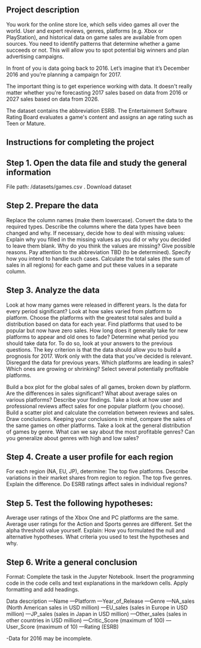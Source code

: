 ## Project description
You work for the online store Ice, which sells video games all over the world. User and expert reviews, genres, platforms (e.g. Xbox or PlayStation), and historical data on game sales are available from open sources. You need to identify patterns that determine whether a game succeeds or not. This will allow you to spot potential big winners and plan advertising campaigns.

In front of you is data going back to 2016. Let’s imagine that it’s December 2016 and you’re planning a campaign for 2017.

The important thing is to get experience working with data. It doesn't really matter whether you're forecasting 2017 sales based on data from 2016 or 2027 sales based on data from 2026.

The dataset contains the abbreviation ESRB. The Entertainment Software Rating Board evaluates a game's content and assigns an age rating such as Teen or Mature.

## Instructions for completing the project

## Step 1. Open the data file and study the general information
File path:
/datasets/games.csv . Download dataset

## Step 2. Prepare the data

Replace the column names (make them lowercase).
Convert the data to the required types.
Describe the columns where the data types have been changed and why.
If necessary, decide how to deal with missing values:
Explain why you filled in the missing values as you did or why you decided to leave them blank.
Why do you think the values are missing? Give possible reasons.
Pay attention to the abbreviation TBD (to be determined). Specify how you intend to handle such cases.
Calculate the total sales (the sum of sales in all regions) for each game and put these values in a separate column.

## Step 3. Analyze the data

Look at how many games were released in different years. Is the data for every period significant?
Look at how sales varied from platform to platform. Choose the platforms with the greatest total sales and build a distribution based on data for each year. Find platforms that used to be popular but now have zero sales. How long does it generally take for new platforms to appear and old ones to fade?
Determine what period you should take data for. To do so, look at your answers to the previous questions. The key criterion is that the data should allow you to build a prognosis for 2017.
Work only with the data that you've decided is relevant. Disregard the data for previous years.
Which platforms are leading in sales? Which ones are growing or shrinking? Select several potentially profitable platforms.

Build a box plot for the global sales of all games, broken down by platform. Are the differences in sales significant? What about average sales on various platforms? Describe your findings.
Take a look at how user and professional reviews affect sales for one popular platform (you choose). Build a scatter plot and calculate the correlation between reviews and sales. Draw conclusions.
Keeping your conclusions in mind, compare the sales of the same games on other platforms.
Take a look at the general distribution of games by genre. What can we say about the most profitable genres? Can you generalize about genres with high and low sales?

## Step 4. Create a user profile for each region
For each region (NA, EU, JP), determine:
The top five platforms. Describe variations in their market shares from region to region.
The top five genres. Explain the difference.
Do ESRB ratings affect sales in individual regions?

## Step 5. Test the following hypotheses:
Average user ratings of the Xbox One and PC platforms are the same.
Average user ratings for the Action and Sports genres are different.
Set the alpha threshold value yourself.
Explain:
How you formulated the null and alternative hypotheses.
What criteria you used to test the hypotheses and why.

## Step 6. Write a general conclusion
Format: Complete the task in the Jupyter Notebook. Insert the programming code in the code cells and text explanations in the markdown cells. Apply formatting and add headings.

Data description
—Name 
—Platform 
—Year_of_Release 
—Genre 
—NA_sales (North American sales in USD million) 
—EU_sales (sales in Europe in USD million) 
—JP_sales (sales in Japan in USD million) 
—Other_sales (sales in other countries in USD million) 
—Critic_Score (maximum of 100) 
—User_Score (maximum of 10) 
—Rating (ESRB)

-Data for 2016 may be incomplete.